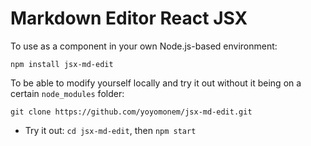 # Markdown Editor React JSX
To use as a component in your own Node.js-based environment:

    npm install jsx-md-edit

To be able to modify yourself locally and try it out without it being on a certain `node_modules` folder:

    git clone https://github.com/yoyomonem/jsx-md-edit.git

* Try it out: `cd jsx-md-edit`, then `npm start`
